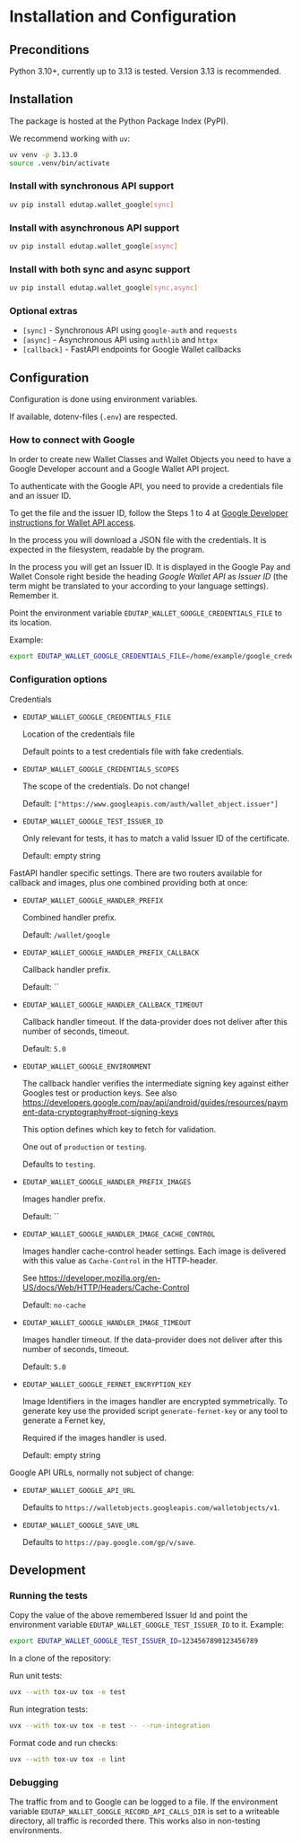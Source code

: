 # Installation and Configuration

## Preconditions

Python 3.10+, currently up to 3.13 is tested.
Version 3.13 is recommended.

## Installation

The package is hosted at the Python Package Index (PyPI).

We recommend working with `uv`:

```bash
uv venv -p 3.13.0
source .venv/bin/activate
```

### Install with synchronous API support

```bash
uv pip install edutap.wallet_google[sync]
```

### Install with asynchronous API support

```bash
uv pip install edutap.wallet_google[async]
```

### Install with both sync and async support

```bash
uv pip install edutap.wallet_google[sync,async]
```

### Optional extras

- `[sync]` - Synchronous API using `google-auth` and `requests`
- `[async]` - Asynchronous API using `authlib` and `httpx`
- `[callback]` - FastAPI endpoints for Google Wallet callbacks

## Configuration

Configuration is done using environment variables.

If available, dotenv-files (`.env`) are respected.

### How to connect with Google

In order to create new Wallet Classes and Wallet Objects you need to have a Google Developer account and a Google Wallet API project.

To authenticate with the Google API, you need to provide a credentials file and an issuer ID.

To get the file and the issuer ID, follow the Steps 1 to 4 at [Google Developer instructions for Wallet API access](https://developers.google.com/wallet/generic/web/prerequisites).

In the process you will download a JSON file with the credentials.
It is expected in the filesystem, readable by the program.

In the process you will get an Issuer ID.
It is displayed in the Google Pay and Wallet Console right beside the heading *Google Wallet API* as *Issuer ID* (the term might be translated to your according to your language settings).
Remember it.

Point the environment variable `EDUTAP_WALLET_GOOGLE_CREDENTIALS_FILE` to its location.

Example:

```bash
export EDUTAP_WALLET_GOOGLE_CREDENTIALS_FILE=/home/example/google_credential_file.json
```

### Configuration options

Credentials

- `EDUTAP_WALLET_GOOGLE_CREDENTIALS_FILE`

  Location of the credentials file

  Default points to a test credentials file with fake credentials.

- `EDUTAP_WALLET_GOOGLE_CREDENTIALS_SCOPES`

  The scope of the credentials.
  Do not change!

  Default: `["https://www.googleapis.com/auth/wallet_object.issuer"]`

- `EDUTAP_WALLET_GOOGLE_TEST_ISSUER_ID`

  Only relevant for tests, it has to match a valid Issuer ID of the certificate.

  Default: empty string


FastAPI handler specific settings.
There are two routers available for callback and images, plus one combined providing both at once:

- `EDUTAP_WALLET_GOOGLE_HANDLER_PREFIX`

  Combined handler prefix.

  Default: `/wallet/google`

- `EDUTAP_WALLET_GOOGLE_HANDLER_PREFIX_CALLBACK`

  Callback handler prefix.

  Default: ``

- `EDUTAP_WALLET_GOOGLE_HANDLER_CALLBACK_TIMEOUT`

  Callback handler timeout.
  If the data-provider does not deliver after this number of seconds, timeout.

  Default: `5.0`

- `EDUTAP_WALLET_GOOGLE_ENVIRONMENT`

  The callback handler verifies the intermediate signing key against either Googles test or production keys.
  See also https://developers.google.com/pay/api/android/guides/resources/payment-data-cryptography#root-signing-keys

  This option defines which key to fetch for validation.

  One out of `production` or `testing`.

  Defaults to `testing`.

- `EDUTAP_WALLET_GOOGLE_HANDLER_PREFIX_IMAGES`

  Images handler prefix.

  Default: ``

- `EDUTAP_WALLET_GOOGLE_HANDLER_IMAGE_CACHE_CONTROL`

  Images handler cache-control header settings.
  Each image is delivered with this value as `Cache-Control` in the HTTP-header.

  See https://developer.mozilla.org/en-US/docs/Web/HTTP/Headers/Cache-Control

  Default: `no-cache`

- `EDUTAP_WALLET_GOOGLE_HANDLER_IMAGE_TIMEOUT`

  Images handler timeout.
  If the data-provider does not deliver after this number of seconds, timeout.

  Default: `5.0`

- `EDUTAP_WALLET_GOOGLE_FERNET_ENCRYPTION_KEY`

  Image Identifiers in the images handler are encrypted symmetrically.
  To generate key use the provided script `generate-fernet-key` or any tool to generate a Fernet key,

  Required if the images handler is used.

  Default: empty string

Google API URLs, normally not subject of change:

- `EDUTAP_WALLET_GOOGLE_API_URL`

  Defaults to `https://walletobjects.googleapis.com/walletobjects/v1`.

- `EDUTAP_WALLET_GOOGLE_SAVE_URL`

  Defaults to `https://pay.google.com/gp/v/save`.

## Development

### Running the tests

Copy the value of the above remembered Issuer Id and point the environment variable `EDUTAP_WALLET_GOOGLE_TEST_ISSUER_ID` to it. Example:

```bash
export EDUTAP_WALLET_GOOGLE_TEST_ISSUER_ID=1234567890123456789
```

In a clone of the repository:

Run unit tests:

```bash
uvx --with tox-uv tox -e test
```

Run integration tests:

```bash
uvx --with tox-uv tox -e test -- --run-integration
```

Format code and run checks:

```bash
uvx --with tox-uv tox -e lint
```

### Debugging

The traffic from and to Google can be logged to a file.
If the environment variable `EDUTAP_WALLET_GOOGLE_RECORD_API_CALLS_DIR` is set to a writeable directory, all traffic is recorded there.
This works also in non-testing environments.
